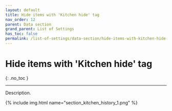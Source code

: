 ```yaml
---
layout: default
title: Hide items with 'Kitchen hide' tag
nav_order: 12
parent: Data section
grand_parent: List of Settings
has_toc: false
permalink: /list-of-settings/data-section/hide-items-with-kitchen-hide-tag
---
```


# Hide items with 'Kitchen hide' tag
{: .no_toc }

---

Description.

{% include img.html name="section_kitchen_history_1.png" %}